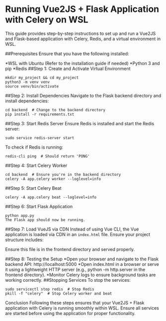 ﻿# Running Vue2JS + Flask Application with Celery on WSL
This guide provides step-by-step instructions to set up and run a Vue2JS and Flask-based application with Celery, Redis, and a virtual environment in WSL.

##Prerequisites
Ensure that you have the following installed:

*WSL with Ubuntu (Refer to the installation guide if needed)
*Python 3 and pip
*Redis
##Step 1: Create and Activate Virtual Environment
```
mkdir my_project && cd my_project
python3 -m venv venv
source venv/bin/activate
```
##Step 2: Install Dependencies
Navigate to the Flask backend directory and install dependencies:
```
cd backend  # Change to the backend directory
pip install -r requirements.txt
```
##Step 3: Start Redis Server
Ensure Redis is installed and start the Redis server:
```
sudo service redis-server start
```
To check if Redis is running:
```
redis-cli ping  # Should return 'PONG'
```
##Step 4: Start Celery Worker
```
cd backend  # Ensure you're in the backend directory
celery -A app.celery worker --loglevel=info
```
##Step 5: Start Celery Beat
```
celery -A app.celery beat --loglevel=info
```
##Step 6: Start Flask Application
```
python app.py
The Flask app should now be running.
```

##Step 7: Load VueJS via CDN
Instead of using Vue CLI, the Vue application is loaded via CDN in an `index.html` file. Ensure your project structure includes:

Ensure this file is in the frontend directory and served properly.

##Step 8: Testing the Setup
*Open your browser and navigate to the Flask backend API: http://localhost:5000
*Open index.html in a browser or serve it using a lightweight HTTP server (e.g., python -m http.server in the frontend directory).
*Monitor Celery logs to ensure background tasks are working correctly.
##Stopping Services
To stop the services:
```
sudo servicectl stop redis  # Stop Redis
pkill -f "celery"  # Stop Celery worker and beat
```
Conclusion
Following these steps ensures that your Vue2JS + Flask application with Celery is running smoothly within WSL. Ensure all services are started before using the application for proper functionality.
